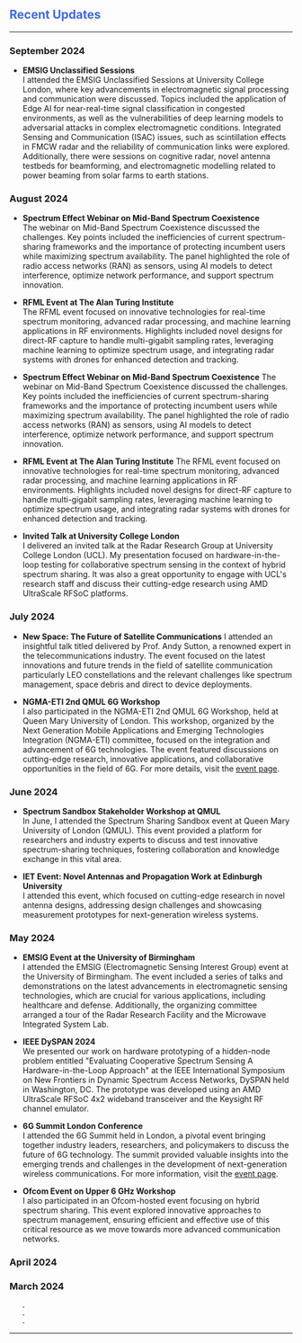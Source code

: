 ## <span style="color:royalblue">Recent Updates</span>

***
### September 2024

- **EMSIG Unclassified Sessions**  
  I attended the EMSIG Unclassified Sessions at University College London, where key advancements in electromagnetic signal processing and communication were discussed. Topics included the application of Edge AI for near-real-time signal classification in congested environments, as well as the vulnerabilities of deep learning models to adversarial attacks in complex electromagnetic conditions. Integrated Sensing and Communication (ISAC) issues, such as scintillation effects in FMCW radar and the reliability of communication links were explored. Additionally, there were sessions on cognitive radar, novel antenna testbeds for beamforming, and electromagnetic modelling related to power beaming from solar farms to earth stations.

### August 2024

- **Spectrum Effect Webinar on Mid-Band Spectrum Coexistence**  
  The webinar on Mid-Band Spectrum Coexistence discussed the challenges. Key points included the inefficiencies of current spectrum-sharing frameworks and the importance of protecting incumbent users while maximizing spectrum availability. The panel highlighted the role of radio access networks (RAN) as sensors, using AI models to detect interference, optimize network performance, and support spectrum innovation. 

- **RFML Event at The Alan Turing Institute**  
  The RFML event focused on innovative technologies for real-time spectrum monitoring, advanced radar processing, and machine learning applications in RF environments. Highlights included novel designs for direct-RF capture to handle multi-gigabit sampling rates, leveraging machine learning to optimize spectrum usage, and integrating radar systems with drones for enhanced detection and tracking. 

- **Spectrum Effect Webinar on Mid-Band Spectrum Coexistence**
 The webinar on Mid-Band Spectrum Coexistence discussed the challenges. Key points included the inefficiencies of current spectrum-sharing frameworks and the importance of protecting incumbent users while maximizing spectrum availability. The panel highlighted the role of radio access networks (RAN) as sensors, using AI models to detect interference, optimize network performance, and support spectrum innovation. 

- **RFML Event at The Alan Turing Institute**
 The RFML event focused on innovative technologies for real-time spectrum monitoring, advanced radar processing, and machine learning applications in RF environments. Highlights included novel designs for direct-RF capture to handle multi-gigabit sampling rates, leveraging machine learning to optimize spectrum usage, and integrating radar systems with drones for enhanced detection and tracking. 


- **Invited Talk at University College London**  
  I delivered an invited talk at the Radar Research Group at University College London (UCL). My presentation focused on hardware-in-the-loop testing for collaborative spectrum sensing in the context of hybrid spectrum sharing. It was also a great opportunity to engage with UCL's research staff and discuss their cutting-edge research using AMD UltraScale RFSoC platforms.

### July 2024

- **New Space: The Future of Satellite Communications**
  I attended an insightful talk titled delivered by Prof. Andy Sutton, a renowned expert in the telecommunications industry. The event focused on the latest innovations and future trends in the field of satellite communication particularly LEO constellations and the relevant challenges like spectrum management, space debris and direct to device deployments.


- **NGMA-ETI 2nd QMUL 6G Workshop**  
  I also participated in the NGMA-ETI 2nd QMUL 6G Workshop, held at Queen Mary University of London. This workshop, organized by the Next Generation Mobile Applications and Emerging Technologies Integration (NGMA-ETI) committee, focused on the integration and advancement of 6G technologies. The event featured discussions on cutting-edge research, innovative applications, and collaborative opportunities in the field of 6G. For more details, visit the [event page](https://ngma.committees.comsoc.org/event/ngma-eti-2nd-qmul-6g-workshop/).

### June 2024

- **Spectrum Sandbox Stakeholder Workshop at QMUL**  
  In June, I attended the Spectrum Sharing Sandbox event at Queen Mary University of London (QMUL). This event provided a platform for researchers and industry experts to discuss and test innovative spectrum-sharing techniques, fostering collaboration and knowledge exchange in this vital area.

- **IET Event: Novel Antennas and Propagation Work at Edinburgh University**  
  I attended this event, which focused on cutting-edge research in novel antenna designs, addressing design challenges and showcasing measurement prototypes for next-generation wireless systems. 

### May 2024
- **EMSIG Event at the University of Birmingham**  
  I attended the EMSIG (Electromagnetic Sensing Interest Group) event at the University of Birmingham. The event included a series of talks and demonstrations on the latest advancements in electromagnetic sensing technologies, which are crucial for various applications, including healthcare and defense. Additionally, the organizing committee arranged a tour of the Radar Research Facility and the Microwave Integrated System Lab.

- **IEEE DySPAN 2024**   
  We presented our work on hardware prototyping of a hidden-node problem entitled "Evaluating Cooperative Spectrum Sensing A Hardware-in-the-Loop Approach" at the IEEE International Symposium on New Frontiers in Dynamic Spectrum Access Networks, DySPAN held in Washington, DC. The prototype was developed using an AMD UltraScale RFSoC 4x2 wideband transceiver and the Keysight RF channel emulator.
- **6G Summit London Conference**  
  I attended the 6G Summit held in London, a pivotal event bringing together industry leaders, researchers, and policymakers to discuss the future of 6G technology. The summit provided valuable insights into the emerging trends and challenges in the development of next-generation wireless communications. For more information, visit the [event page](https://global6gsummit.com/).

- **Ofcom Event on Upper 6 GHz Workshop**  
  I also participated in an Ofcom-hosted event focusing on hybrid spectrum sharing. This event explored innovative approaches to spectrum management, ensuring efficient and effective use of this critical resource as we move towards more advanced communication networks.

### April 2024
### March 2024
       .
       .
       .
***
